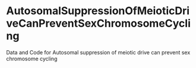 # AutosomalSuppressionOfMeioticDriveCanPreventSexChromosomeCycling
Data and Code for Autosomal suppression of meiotic drive can prevent sex chromosome cycling
